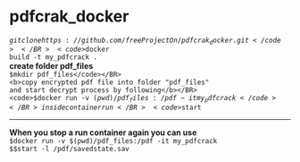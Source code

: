 # pdfcrak_docker
<code>$git clone https://github.com/freeProjectOn/pdfcrak_docker.git</code></BR>
<code>$docker build -t my_pdfcrack .</code></BR>
<b>create folder pdf_files</b></BR>
<code>$mkdir pdf_files</code></BR>
<b>copy encrypted pdf file into folder "pdf_files"
and start decrypt process by following</b></BR>
<code>$docker run -v $(pwd)/pdf_files:/pdf -it my_pdfcrack</code></BR>
inside container run</BR>
<code>$start</code></BR>
<HR></HR>
<b>When you stop a run container again you can use</b></BR>
<code>$docker run -v $(pwd)/pdf_files:/pdf -it my_pdfcrack</code></BR>
<code>$$start -l /pdf/savedstate.sav</code>
